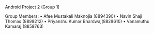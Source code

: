 Android Project 2 (Group 1)

Group Members:
•	Afee Mustakali Maknojia (8894390)
•	Navin Shaji Thomas (8898212)
•	Priyanshu Kumar Bhardwaj(8828610)
•	Vanamuthu Kamaraj (8858763)
